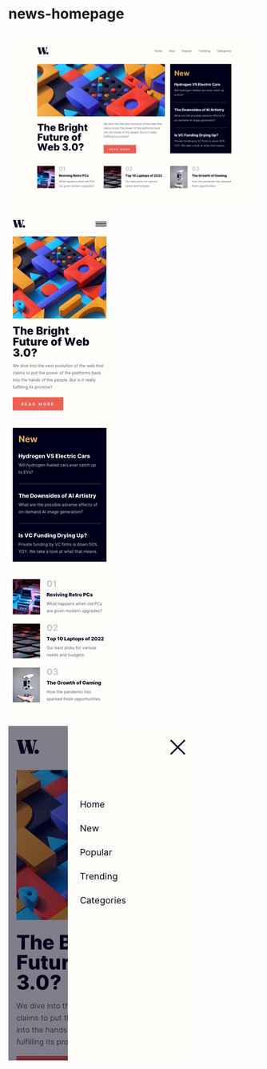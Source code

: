 # news-homepage
![alt text](desktop-design.jpg)
![alt text](mobile-design.jpg)
![alt text](mobile-menu.jpg)
